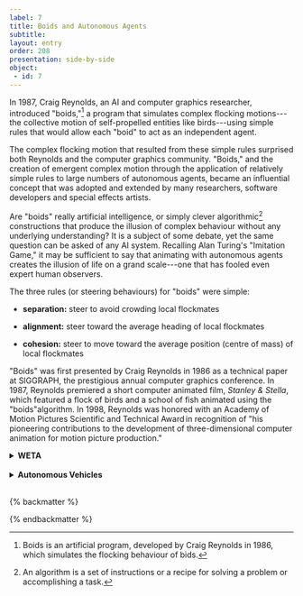 ```yaml
---
label: 7
title: Boids and Autonomous Agents
subtitle: 
layout: entry
order: 208
presentation: side-by-side
object:
 - id: 7 
---
```


In 1987, Craig Reynolds, an AI and computer graphics researcher, introduced "boids,"[^1] a program that simulates complex flocking motions---the collective motion of self-propelled entities like birds---using simple rules that would allow each "boid" to act as an independent agent.

The complex flocking motion that resulted from these simple rules surprised both Reynolds and the computer graphics community. "Boids," and the creation of emergent complex motion through the application of relatively simple rules to large numbers of autonomous agents, became an influential concept that was adopted and extended by many researchers, software developers and special effects artists.

Are "boids" really artificial intelligence, or simply clever algorithmic[^2] constructions that produce the illusion of complex behaviour without any underlying understanding? It is a subject of some debate, yet the same question can be asked of any AI system. Recalling Alan Turing's "Imitation Game," it may be sufficient to say that animating with autonomous agents creates the illusion of life on a grand scale---one that has fooled even expert human observers.

The three rules (or steering behaviours) for "boids" were simple:

-   **separation:** steer to avoid crowding local flockmates

-   **alignment:** steer toward the average heading of local flockmates

-   **cohesion:** steer to move toward the average position (centre of mass) of local flockmates

"Boids" was first presented by Craig Reynolds in 1986 as a technical paper at SIGGRAPH, the prestigious annual computer graphics conference. In 1987, Reynolds premiered a short computer animated film, *Stanley & Stella*, which featured a flock of birds and a school of fish animated using the "boids"algorithm. In 1998, Reynolds was honored with an Academy of Motion Pictures Scientific and Technical Award in recognition of "his pioneering contributions to the development of three-dimensional computer animation for motion picture production."

<details>
<summary><b>WETA</b></summary>

WETA is the New Zealand-based studio responsible for the spectacular special effects for the *Lord of the Rings* films, among many others. The crowd scenes produced by WETA are among the most influential and sophisticated applications of Craig Reynolds' "boids" algorithm. In the WETA generated scenes shown here, thousands of orcs, humans, dragons and other creatures are visible at the same time, exhibiting varied and complex action that would be impossible for human animators to produce. These extraordinary scenes offer a sophisticated balance of fantastical scale and believable behaviour, satisfying both our imaginations and our rational minds.
</details>

<br>

<details>
<summary><b>Autonomous Vehicles</b></summary>

Autonomous vehicles are another example of a flock of independent agents. The underlying idea is the same, although the sophistication necessary to guide a vehicle is vastly greater than that required for "boids" or movie special effects. Computer vision, ultrasonic sensors, LiDAR (Light Detection and Ranging) and radar, GPS, and up-to-date detailed mapping all must be fast, accurate and reliable. If a "boid" or a special effects soldier collides, no one gets hurt. This is not the case with vehicles, where a single collision could prove lethal. Not surprisingly, there are spirited debates regarding the ethical and moral challenges posed by fully autonomous vehicles.
</details>

<br>

{% backmatter %}

[^1]: Boids is an artificial program, developed by Craig Reynolds in 1986, which simulates the flocking behaviour of bids.

[^2]: An algorithm is a set of instructions or a recipe for solving a problem or accomplishing a task.

{% endbackmatter %}
